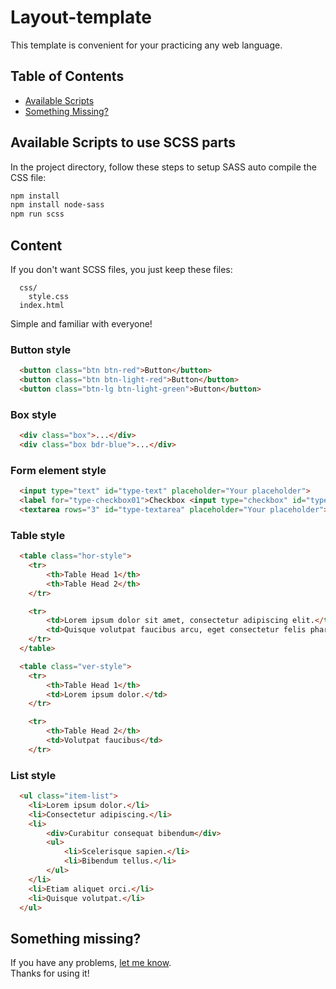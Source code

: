 # Layout-template
This template is convenient for your practicing any web language.

## Table of Contents
- [Available Scripts](#available-scripts)
- [Something Missing?](#something-missing)

## Available Scripts to use SCSS parts
In the project directory, follow these steps to setup SASS auto compile the CSS file:

```sh
npm install
npm install node-sass
npm run scss
```

## Content
If you don't want SCSS files, you just keep these files:
```
  css/
    style.css
  index.html
```

Simple and familiar with everyone!

### Button style
```html
  <button class="btn btn-red">Button</button>
  <button class="btn btn-light-red">Button</button>
  <button class="btn-lg btn-light-green">Button</button>
```

### Box style
```html
  <div class="box">...</div>
  <div class="box bdr-blue">...</div>
```

### Form element style
```html
  <input type="text" id="type-text" placeholder="Your placeholder">
  <label for="type-checkbox01">Checkbox <input type="checkbox" id="type-checkbox01" checked="checked"></label>
  <textarea rows="3" id="type-textarea" placeholder="Your placeholder"></textarea>
```

### Table style
```html
  <table class="hor-style">
    <tr>
        <th>Table Head 1</th>
        <th>Table Head 2</th>
    </tr>

    <tr>
        <td>Lorem ipsum dolor sit amet, consectetur adipiscing elit.</td>
        <td>Quisque volutpat faucibus arcu, eget consectetur felis pharetra quis.</td>
    </tr>
  </table>

  <table class="ver-style">
    <tr>
        <th>Table Head 1</th>
        <td>Lorem ipsum dolor.</td>
    </tr>

    <tr>
        <th>Table Head 2</th>
        <td>Volutpat faucibus</td>
    </tr>
```

### List style
```html
  <ul class="item-list">
    <li>Lorem ipsum dolor.</li>
    <li>Consectetur adipiscing.</li>
    <li>
        <div>Curabitur consequat bibendum</div>
        <ul>
            <li>Scelerisque sapien.</li>
            <li>Bibendum tellus.</li>
        </ul>
    </li>
    <li>Etiam aliquet orci.</li>
    <li>Quisque volutpat.</li>
  </ul>
```

## Something missing?

If you have any problems, [let me know](https://github.com/hocwebchuan/SCSS-template/issues).<br>
Thanks for using it!